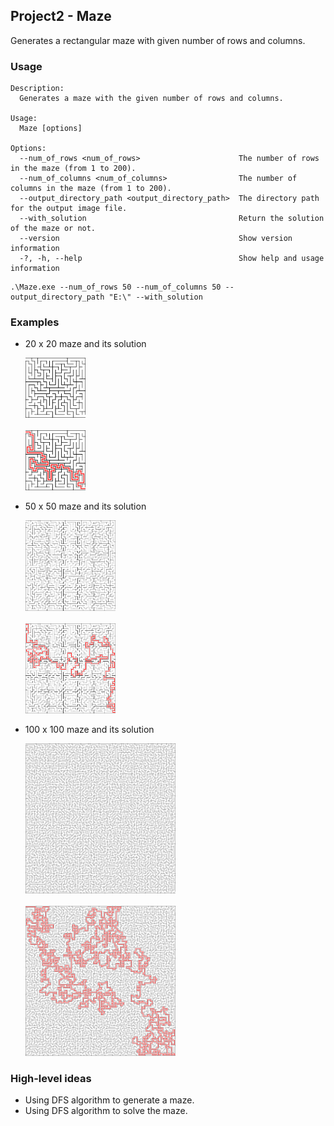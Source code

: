 ## Project2 - Maze
Generates a rectangular maze with given number of rows and columns.

### Usage
```
Description:
  Generates a maze with the given number of rows and columns.

Usage:
  Maze [options]

Options:
  --num_of_rows <num_of_rows>                      The number of rows in the maze (from 1 to 200).
  --num_of_columns <num_of_columns>                The number of columns in the maze (from 1 to 200).
  --output_directory_path <output_directory_path>  The directory path for the output image file.
  --with_solution                                  Return the solution of the maze or not.
  --version                                        Show version information
  -?, -h, --help                                   Show help and usage information
```
```
.\Maze.exe --num_of_rows 50 --num_of_columns 50 --output_directory_path "E:\" --with_solution
```
### Examples
- 20 x 20 maze and its solution
  <p align="left">
    <img src="https://github.com/weiyeyangde/Maze/blob/main/maze_20_20.png" title="Maze" style="width: 20%; height:auto;">
    <br><br>
    <img src="https://github.com/weiyeyangde/Maze/blob/main/solved_maze_20_20.png" title="Solution" style="width: 20%; height:auto;">
  </p>
  
- 50 x 50 maze and its solution
  <p align="left">
    <img src="https://github.com/weiyeyangde/Maze/blob/main/maze_50_50.png" title="Maze" style="width: 30%; height:auto;">
    <br><br>
    <img src="https://github.com/weiyeyangde/Maze/blob/main/solved_maze_50_50.png" title="Solution" style="width: 30%; height:auto;">
  </p>
 
- 100 x 100 maze and its solution
  <p align="left">
    <img src="https://github.com/weiyeyangde/Maze/blob/main/maze_100_100.png" title="Maze" style="width: 50%; height:auto;">
    <br><br>
    <img src="https://github.com/weiyeyangde/Maze/blob/main/solved_maze_100_100.png" title="Solution" style="width: 50%; height:auto;">
  </p>
  
### High-level ideas
  - Using DFS algorithm to generate a maze.
  - Using DFS algorithm to solve the maze.
